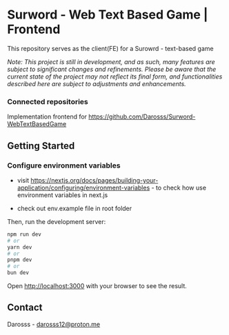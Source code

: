# Surword - Web Text Based Game | Frontend

This repository serves as the client(FE) for a Surowrd - text-based game

_Note: This project is still in development, and as such, many features are subject to significant changes and refinements. Please be aware that the current state of the project may not reflect its final form, and functionalities described here are subject to adjustments and enhancements._

### Connected repositories

Implementation frontend for https://github.com/Darosss/Surword-WebTextBasedGame

## Getting Started

### Configure environment variables

- visit https://nextjs.org/docs/pages/building-your-application/configuring/environment-variables - to check how use environment variables in next.js

- check out env.example file in root folder

Then, run the development server:

```bash
npm run dev
# or
yarn dev
# or
pnpm dev
# or
bun dev
```

Open [http://localhost:3000](http://localhost:3000) with your browser to see the result.

## Contact

Darosss - darosss12@proton.me
